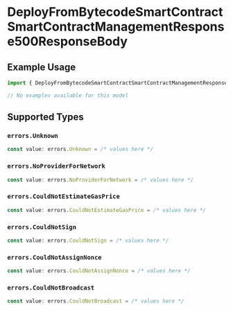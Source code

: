 # DeployFromBytecodeSmartContractSmartContractManagementResponse500ResponseBody

## Example Usage

```typescript
import { DeployFromBytecodeSmartContractSmartContractManagementResponse500ResponseBody } from "@starton/sdk/sdk/models/errors";

// No examples available for this model
```

## Supported Types

### `errors.Unknown`

```typescript
const value: errors.Unknown = /* values here */
```

### `errors.NoProviderForNetwork`

```typescript
const value: errors.NoProviderForNetwork = /* values here */
```

### `errors.CouldNotEstimateGasPrice`

```typescript
const value: errors.CouldNotEstimateGasPrice = /* values here */
```

### `errors.CouldNotSign`

```typescript
const value: errors.CouldNotSign = /* values here */
```

### `errors.CouldNotAssignNonce`

```typescript
const value: errors.CouldNotAssignNonce = /* values here */
```

### `errors.CouldNotBroadcast`

```typescript
const value: errors.CouldNotBroadcast = /* values here */
```

